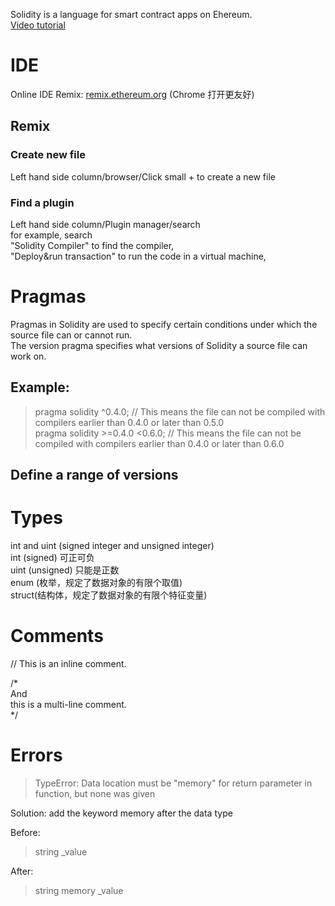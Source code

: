 Solidity is a language for smart contract apps on Ehereum.  
[Video tutorial](https://www.youtube.com/watch?v=ipwxYa-F1uY&t=845s)  
# IDE
Online IDE Remix:
[remix.ethereum.org](http://remix.ethereum.org/) (Chrome 打开更友好)
## Remix
### Create new file
Left hand side column/browser/Click small + to create a new file
### Find a plugin
Left hand side column/Plugin manager/search  
for example, search  
"Solidity Compiler" to find the compiler,  
"Deploy&run transaction" to run the code in a virtual machine,  

# Pragmas
Pragmas in Solidity are used to specify certain conditions under which the source file can or cannot run.  
The version pragma specifies what versions of Solidity a source file can work on.  
## Example:
> pragma solidity ^0.4.0; // This means the file can not be compiled with compilers earlier than 0.4.0 or later than 0.5.0  
> pragma solidity >=0.4.0 <0.6.0; // This means the file can not be compiled with compilers earlier than 0.4.0 or later than 0.6.0  
## Define a range of versions

# Types
int and uint (signed integer and unsigned integer)  
int (signed) 可正可负  
uint (unsigned) 只能是正数  
enum (枚举，规定了数据对象的有限个取值)  
struct(结构体，规定了数据对象的有限个特征变量)  

# Comments
// This is an inline comment.

/*  
And  
this is a multi-line comment.  
*/  

# Errors
> TypeError: Data location must be "memory" for return parameter in function, but none was given  

Solution: add the keyword memory after the data type

Before:  
> string _value  

After:  
> string memory _value
